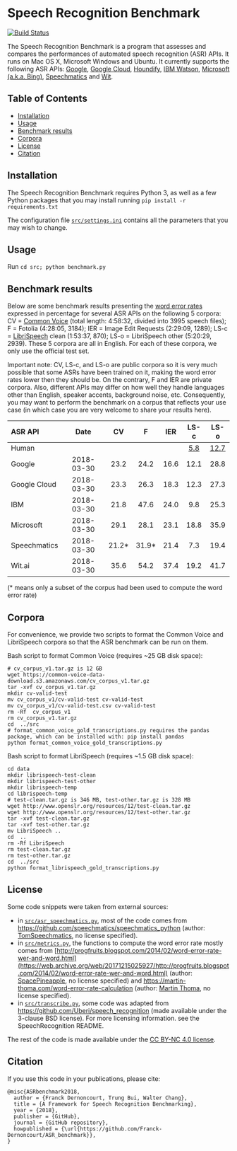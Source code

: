 

# Speech Recognition Benchmark

[![Build Status](https://travis-ci.org/Franck-Dernoncourt/ASR_benchmark.svg?branch=master)](https://travis-ci.org/Franck-Dernoncourt/ASR_benchmark)

The Speech Recognition Benchmark is a program that assesses and compares the performances of automated speech recognition (ASR) APIs. It runs on Mac OS X, Microsoft Windows and Ubuntu. It currently supports the following ASR APIs: [Google](https://www.chromium.org/developers/how-tos/api-keys), [Google Cloud](https://cloud.google.com/speech), [Houndify](https://www.houndify.com), [IBM Watson](https://www.ibm.com/watson/services/speech-to-text), [Microsoft (a.k.a. Bing)](https://azure.microsoft.com/en-us/services/cognitive-services/speech), [Speechmatics](https://www.speechmatics.com) and [Wit](https://wit.ai).


 ## Table of Contents

<!-- toc -->

* [Installation](#installation)
* [Usage](#usage)
* [Benchmark results](#benchmark-results)
* [Corpora](#corpora)
* [License](#license)
* [Citation](#citation)

<!-- tocstop -->

## Installation

The Speech Recognition Benchmark requires Python 3, as well as a few Python packages that you may install running `pip install -r requirements.txt`

The configuration file [`src/settings.ini`](src/settings.ini) contains all the parameters that you may wish to change. 

## Usage

Run `cd src; python benchmark.py`

## Benchmark results

Below are some benchmark results presenting the [word error rates](https://en.wikipedia.org/wiki/Word_error_rate) expressed in percentage for several ASR APIs on the following 5 corpora: CV = [Common Voice](https://voice.mozilla.org) (total length: 4:58:32, divided into 3995 speech files); F = Fotolia (4:28:05, 3184); IER = Image Edit Requests (2:29:09, 1289); LS-c = [LibriSpeech](http://www.openslr.org/12) clean (1:53:37, 870); LS-o = LibriSpeech other (5:20:29, 2939). These 5 corpora are all in English. For each of these corpora, we only use the official test set.

Important note: CV, LS-c, and LS-o are public corpora so it is very much possible that some ASRs have been trained on it, making the word error rates lower then they should be. On the contrary, F and IER are private corpora. Also, different APIs may differ on how well they handle languages other than English, speaker accents, background noise, etc. Consequently, you may want to perform the benchmark on a corpus that reflects your use case (in which case you are very welcome to share your results here).


| ASR API      | Date |CV | F | IER | LS-c | LS-o |
| :---         | :---: | :---: | :---: | :---: | :---: | :---: | 
| Human        |  |  | | | [5.8](https://arxiv.org/pdf/1512.02595v1.pdf#page=18) | [12.7](https://arxiv.org/pdf/1512.02595v1.pdf#page=18)
| Google       | 2018-03-30 | 23.2 | 24.2| 16.6| 12.1| 28.8
| Google Cloud | 2018-03-30 | 23.3 | 26.3| 18.3| 12.3| 27.3
| IBM          | 2018-03-30 | 21.8 | 47.6| 24.0|  9.8| 25.3     
| Microsoft    | 2018-03-30 | 29.1 | 28.1| 23.1| 18.8| 35.9
| Speechmatics | 2018-03-30 | 21.2*| 31.9*| 21.4|  7.3| 19.4
| Wit.ai       | 2018-03-30 | 35.6 | 54.2| 37.4| 19.2| 41.7

(* means only a subset of the corpus had been used to compute the word error rate)


## Corpora

For convenience, we provide two scripts to format the Common Voice and LibriSpeech corpora so that the ASR benchmark can be run on them.

Bash script to format Common Voice (requires ~25 GB disk space):

```
# cv_corpus_v1.tar.gz is 12 GB
wget https://common-voice-data-download.s3.amazonaws.com/cv_corpus_v1.tar.gz
tar -xvf cv_corpus_v1.tar.gz
mkdir cv-valid-test
mv cv_corpus_v1/cv-valid-test cv-valid-test
mv cv_corpus_v1/cv-valid-test.csv cv-valid-test
rm -Rf  cv_corpus_v1
rm cv_corpus_v1.tar.gz
cd  ../src 
# format_common_voice_gold_transcriptions.py requires the pandas package, which can be installed with: pip install pandas
python format_common_voice_gold_transcriptions.py
``` 

Bash script to format LibriSpeech (requires ~1.5 GB disk space):
``` 
cd data
mkdir librispeech-test-clean
mkdir librispeech-test-other
mkdir librispeech-temp
cd librispeech-temp
# test-clean.tar.gz is 346 MB, test-other.tar.gz is 328 MB
wget http://www.openslr.org/resources/12/test-clean.tar.gz
wget http://www.openslr.org/resources/12/test-other.tar.gz
tar -xvf test-clean.tar.gz
tar -xvf test-other.tar.gz  
mv LibriSpeech ..
cd  ..
rm -Rf LibriSpeech
rm test-clean.tar.gz
rm test-other.tar.gz
cd  ../src
python format_librispeech_gold_transcriptions.py
``` 


## License

Some code snippets were taken from external sources:
- in [`src/asr_speechmatics.py`](src/asr_speechmatics.py), most of the code comes from https://github.com/speechmatics/speechmatics_python (author: [TomSpeechmatics](https://github.com/TomSpeechmatics), no license specified).
- in [`src/metrics.py`](src/metrics.py), the functions to compute the word error rate mostly comes from [http://progfruits.blogspot.com/2014/02/word-error-rate-wer-and-word.html](https://web.archive.org/web/20171215025927/http://progfruits.blogspot.com/2014/02/word-error-rate-wer-and-word.html) (author: [SpacePineapple](https://web.archive.org/web/20180401185957/https://www.blogger.com/profile/12691129381793481173), no license specified) and https://martin-thoma.com/word-error-rate-calculation (author: [Martin Thoma](https://github.com/MartinThoma), no license specified).
- in [`src/transcribe.py`](src/transcribe.py), some code was adapted from https://github.com/Uberi/speech_recognition (made available under the 3-clause BSD license). For more licensing information. see the SpeechRecognition README.

The rest of the code is made available under the [CC BY-NC 4.0 license](https://creativecommons.org/licenses/by-nc/4.0/).

## Citation

If you use this code in your publications, please cite:

```
@misc{ASRbenchmark2018,
  author = {Franck Dernoncourt, Trung Bui, Walter Chang},
  title = {A Framework for Speech Recognition Benchmarking},
  year = {2018},
  publisher = {GitHub},
  journal = {GitHub repository},
  howpublished = {\url{https://github.com/Franck-Dernoncourt/ASR_benchmark}},
}
```
